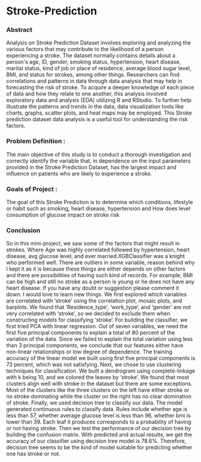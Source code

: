 # Stroke-Prediction
### Abstract 
Analysis on Stroke Prediction Dataset involves exploring and analyzing the various factors that may contribute to the likelihood of a person experiencing a stroke.
The dataset normally contains details about a person's age, ID, gender, smoking status, hypertension, heart disease, marital status, kind of job or place of residence, average blood sugar level, BMI, and status for strokes, among other things. Researchers can find correlations and patterns in data through data analysis that may help in forecasting the risk of stroke. To acquire a deeper knowledge of each piece of data and how they relate to one another, this analysis involved exploratory data and analysis (EDA) utilizing R and RStudio. To further help illustrate the patterns and trends in the data, data visualization tools like charts, graphs, scatter plots, and heat maps may be employed.  This Stroke prediction dataset data analysis is a useful tool for understanding the risk factors.

### Problem Definition :

The main objective of this study is to conduct a thorough investigation and correctly identify the variable that, in dependence on the input parameters provided in the Stroke Prediction Dataset, has the largest impact and influence on patients who are likely to experience a stroke.

### Goals of Project :
The goal of this  Stroke Prediction is to determine which conditions, lifestyle or habit such as smoking, heart disease, hypertension and How does level consumption of glucose impact on stroke risk

### Conclusion
So in this mini-project, we saw some of the factors that might result in strokes. Where Age was highly correlated followed by hypertension, heart disease, avg glucose level, and ever married.XGBClassifier was a knight who performed well. There are outliers in some variable, reason behind why I kept it as it is because these things are either depends on other factors and there are possibilities of having such kind of records. For example, BMI can be high and still no stroke as a person is young or he does not have any heart disease. If you have any doubt or suggestion please comment it down. I would love to learn new things.
We first explored which variables are correlated with ‘stroke’ using the correlation plot, mosaic plots, and barplots. We found that ‘Residence_type’, ‘work_type’, and ‘gender’ are not very correlated with ‘stroke’, so we decided to exclude them when constructing models for classifying ‘stroke’.
For building the classifier, we first tried PCA with linear regression. Out of seven variables, we need the first five principal components to explain a total of 80 percent of the variation of the data. Since we failed to explain the total variation using less than 3 principal components, we conclude that our features either have non-linear relationships or low degree of dependence. The training accuracy of the linear model we built using first five principal components is 73 percent, which was not satisfying.
Next, we chose to use clustering techniques for classification. We built a dendrogram using complete-linkage with k being 10, and we colored the leaves by ‘stroke’. We found that most clusters align well with stroke in the dataset but there are some exceptions. Most of the clusters like the three clusters on the left have either stroke or no stroke dominating while the cluster on the right has no clear domination of stroke.
Finally, we used decision tree to classify our data. The model generated continuous rules to classify data. Rules include whether age  is less than 57, whether average glucose level is less than 96, whether bmi is lower than 39. Each leaf it produces corresponds to a probability of having or not having stroke. Then we test the performance of our decision tree by building the confusion matrix. With predicted and actual results, we get the accuracy of our classifier using decision tree model is 78.6%.
Therefore, decision tree seems to be the kind of model suitable for predicting whether one has stroke or not.

